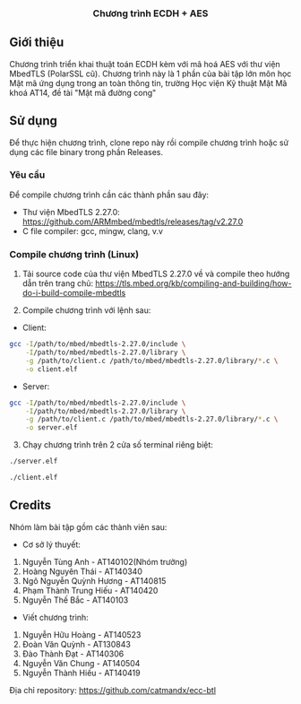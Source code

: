 <!-- PROJECT LOGO -->

<p align="center">
  <h3 align="center">Chương trình ECDH + AES</h3>
</p>



<!-- ABOUT THE PROJECT -->
## Giới thiệu

Chương trình triển khai thuật toán ECDH kèm với mã hoá AES với thư viện MbedTLS (PolarSSL cũ). Chương trình này là 1 phần của bài tập lớn môn học Mật mã ứng dụng trong an toàn thông tin, trường Học viện Kỹ thuật Mật Mã khoá AT14, đề tài "Mật mã đường cong"

<!-- GETTING STARTED -->
## Sử dụng

Để thực hiện chương trình, clone repo này rồi compile chương trình hoặc sử dụng các file binary trong phần Releases.

### Yêu cầu

Để compile chương trình cần các thành phần sau đây:
* Thư viện MbedTLS 2.27.0: https://github.com/ARMmbed/mbedtls/releases/tag/v2.27.0
* C file compiler: gcc, mingw, clang, v.v


### Compile chương trình (Linux)

1. Tải source code của thư viện MbedTLS 2.27.0 về và compile theo hướng dẫn trên trang chủ:
https://tls.mbed.org/kb/compiling-and-building/how-do-i-build-compile-mbedtls

2. Compile chương trình với lệnh sau:
* Client:
```sh 
gcc -I/path/to/mbed/mbedtls-2.27.0/include \
	-I/path/to/mbed/mbedtls-2.27.0/library \
	-g /path/to/client.c /path/to/mbed/mbedtls-2.27.0/library/*.c \
	-o client.elf
```

* Server:
```sh 
gcc -I/path/to/mbed/mbedtls-2.27.0/include \
	-I/path/to/mbed/mbedtls-2.27.0/library \
	-g /path/to/client.c /path/to/mbed/mbedtls-2.27.0/library/*.c \
	-o server.elf
```

3. Chạy chương trình trên 2 cửa số terminal riêng biệt:
```sh
./server.elf
```

```sh
./client.elf
```

<!-- CONTACT -->
## Credits

Nhóm làm bài tập gồm các thành viên sau:

* Cơ sở lý thuyết:
1. Nguyễn Tùng Anh - AT140102(Nhóm trưởng)
2. Hoàng Nguyên Thái - AT140340
3. Ngô Nguyễn Quỳnh Hương - AT140815
4. Phạm Thành Trung Hiếu - AT140420
5. Nguyễn Thế Bắc - AT140103

* Viết chương trình:
1. Nguyễn Hữu Hoàng - AT140523
2. Đoàn Văn Quỳnh - AT130843
3. Đào Thành Đạt - AT140306
4. Nguyễn Văn Chung - AT140504
5. Nguyễn Thành Hiếu - AT140419

Địa chỉ repository: https://github.com/catmandx/ecc-btl